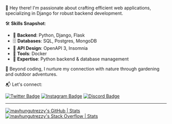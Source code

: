 
👋 Hey there! I'm passionate about crafting efficient web applications, specializing in Django for robust backend development.

🛠️ **Skills Snapshot**:
- 🔧 **Backend**: Python, Django, Flask
- 🗄️ **Databases**: SQL, Postgres, MongoDB
- 📝 **API Design**: OpenAPI 3, Insomnia
- 🐳 **Tools**: Docker
- 💼 **Expertise**: Python backend & database management

🌱 Beyond coding, I nurture my connection with nature through gardening and outdoor adventures.

📬 Let's connect:

[![Twitter Badge](https://img.shields.io/badge/Twitter-%40adivhaho__dev-blue?style=flat&logo=twitter)](https://twitter.com/adivhaho_dev)
[![Instagram Badge](https://img.shields.io/badge/Instagram-adivhaho.dev-ff69b4?style=flat&logo=instagram)](https://www.instagram.com/adivhaho.dev)
[![Discord Badge](https://img.shields.io/badge/Discord-Creedorian%2428-lightgrey?style=flat&logo=discord)](https://discord.com/Creedorian#2428)

---


[![mavhungutrezzy's GitHub | Stats](https://stats.quine.sh/mavhungutrezzy/github?theme=dark)](http://localhost:3000?utm_source=widgets&utm_campaign=mavhungutrezzy)
[![mavhungutrezzy's Stack Overflow | Stats](https://stats.quine.sh/mavhungutrezzy/stack-overflow?theme=dark)](http://localhost:3000?utm_source=widgets&utm_campaign=mavhungutrezzy)

